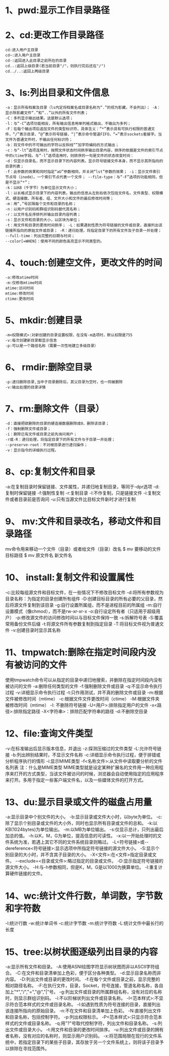 # 1、pwd:显示工作目录路径

# 2、cd:更改工作目录路径



```
cd:进入用户主目录
cd~:进入用户主目录
cd-:返回进入此目录之前所在的目录
cd..:返回上级目录(若当前目录"/"，则执行完后还在"/")
cd../..:返回上两级目录
```



# 3、ls:列出目录和文件信息

```
-a：显示所有档案及目录（ls内定将档案名或目录名称为“.”的视为影藏，不会列出）； -A：显示除影藏文件“.”和“..”以外的所有文件列表；
-C：多列显示输出结果。这是默认选项；
-l：与“-C”选项功能相反，所有输出信息用单列格式输出，不输出为多列；
-F：在每个输出项后追加文件的类型标识符，具体含义：“*”表示具有可执行权限的普通文件，“/”表示目录，“@”表示符号链接，“|”表示命令管道FIFO，“=”表示sockets套接字。当文件为普通文件时，不输出任何标识符；
-b：将文件中的不可输出的字符以反斜线“”加字符编码的方式输出；
-c：与“-lt”选项连用时，按照文件状态时间排序输出目录内容，排序的依据是文件的索引节点中的ctime字段。与“-l”选项连用时，则排序的一句是文件的状态改变时间：
-d：仅显示目录名，而不显示目录下的内容列表。显示符号链接文件本身，而不显示其所指向的目录列表； 
-f：此参数的效果和同时指定“aU”参数相同，并关闭“lst”参数的效果； -i：显示文件索引节点号（inode）。一个索引节点代表一个文件； --file-type：与“-F”选项的功能相同，但是不显示“*”；
-k：以KB（千字节）为单位显示文件大小； 
-l：以长格式显示目录下的内容列表。输出的信息从左到右依次包括文件名，文件类型、权限模式、硬连接数、所有者、组、文件大小和文件的最后修改时间等； 
-m：用“,”号区隔每个文件和目录的名称； 
-n：以用户识别码和群组识别码替代其名称； 
-r：以文件名反序排列并输出目录内容列表； 
-s：显示文件和目录的大小，以区块为单位； 
-t：用文件和目录的更改时间排序； -L：如果遇到性质为符号链接的文件或目录，直接列出该链接所指向的原始文件或目录； -R：递归处理，将指定目录下的所有文件及子目录一并处理； 
--full-time：列出完整的日期与时间； 
--color[=WHEN]：使用不同的颜色高亮显示不同类型的。
```



# 4、touch:创建空文件，更改文件的时间



```
-a:修改atime时间
-m:仅修改mtime时间
atime:访问时间
mtime:修改时间
ctime:更改时间
```



# 5、mkdir:创建目录



```
-m<权限模式>:对新创建的目录设置权限，在没有-m选项时，默认权限是755
-v:每次创建新目录都显示信息
-p:可以是一个路径名称（需要一次性地建立多级目录）
```



# 6、 rmdir:删除空目录



```
-p:递归删除目录,当中子目录删除后，其父目录为空时，也一同被删除
-v:输出处理的目录详情
```



# 7、rm:删除文件（目录）



```
-d：直接把欲删除的目录的硬连接数据删除成0，删除该目录； 
-f：强制删除文件或目录； 
-i：删除已有文件或目录之前先询问用户； 
-r或-R：递归处理，将指定目录下的所有文件与子目录一并处理； 
--preserve-root：不对根目录进行递归操作； 
-v：显示指令的详细执行过程。
```


# 8、cp:复制文件和目录

-a:在复制目录时保留链接、文件属性，并递归地复制目录，等同于-dpr选项
-d:复制时保留链接
-f:强制性复制
-r:复制目录
-l:不作复制，只是链接文件
-i:复制文件或者目录前是否询问
-u:只有当源文件比目标文件新时才进行复制

# 9、 mv:文件和目录改名，移动文件和目录路径

mv命令用来移动一个文件（目录）或者给文件（目录）改名
$ mv 要移动的文件 目标路径
$ mv 原文件名  新文件名

# 10、 install:复制文件和设置属性

-c:比较每组源文件和目标文件，在一些情况下不修改目标文件
-d:将所有参数视为目录名称：为指定的目录创建所有组件
-D:创建目标目录的所有必要的父目录，然后将源文件复制到该目录
-g:自行设置所属组，而不是进程目前的所属组
-m:自行设置模式（像chmod），而不是rw-xr-xr-x
-o:自行设定所有者（只适用于超级用户）
-p:修改源文件的访问修改时间以与目标文件保持一致
-s:拆解符号表
-S:覆盖常用备份文件后缀
-t:将源文件所有参数复制到指定目录
-T:将目标文件视为普通文件
-v:创建目录时显示其名称

# 11、tmpwatch:删除在指定时间段内没有被访问的文件

使用tmpwatch命令可以从指定的目录中递归地搜索，并删除在指定时间段内没有被访问的文件
-a:删除任何类型的文件
-f:强制删除文件或目录
-q:不显示命令执行过程
-v:详细显示命令执行过程
-t:只作用测试，并不真的删除文件或目录
-m:根据文件被修改时间（mtime）
-c:根据文件文件更改时间（ctime）
-M:根据文件夹被修改时间（mtime）
-l: 不删除符号链接
-U<用户>:排除指定用户的文件
-x<路径>:排除指定路径
-X<字符串>：排除匹配字符串的路径
-d:不删除空目录

# 12、file:查询文件类型

-v:在标准输出后显示版本信息，并退出
-z:探测压缩过的文件类型
-L:允许符号链接
-b:列出辨别结果时，不显示文件名称
-c:详细显示命令执行过程，便于排错或分析程序执行的情形
-i:显示MIME类型
-f<名称文件>:从文件中读取要分析的文件名列表
注：什么是MIME类型
MIME类型就是设定某种扩展名的文件用一种应用程序来打开的方式类型，当该文件被访问的时候，浏览器会自动使用指定的应用程序来打开。多用于指定一些客户端文件名，以及一些媒体文件的打开方式。

# 13、du:显示目录或文件的磁盘占用量

-a:显示目录中个别文件的大小。
-b:显示目录或文件大小时，以byte为单位。
-c:除了显示个别目录或文件的大小外，同时也显示所有目录或文件的总和。
-k:以KB(1024bytes)为单位输出。
-m:以MB为单位输出。
-s:仅显示总计，只列出最后加总的值。
-h:以K，M，G为单位，提高信息的可读性。
-x:以一开始处理时的文件系统为准，若遇上其它不同的文件系统目录则略过。
-L<符号链接>或--dereference<符号链接>:显示选项中所指定符号链接的源文件大小。
-S:显示个别目录的大小时，并不含其子目录的大小。
-X<文件>:在<文件>指定目录或文件。
--exclude=<目录或文件>:略过指定的目录或文件。
-D:显示指定符号链接的源文件大小。
-H:与-h参数相同，但是K，M，G是以1000为换算单位。
-l:重复计算硬件链接的文件。

# 14、wc:统计文件行数，单词数，字节数和字符数

-l:统计行数
-w:统计单词书
-c:统计字节数
-m:统计字符数
-L:统计文件中最长行的长度

# 15、tree:以树状图逐级列出目录的内容

-a:显示所有文件和目录。
-A:使用ASNI绘图字符显示树状图而非以ASCII字符组合。
-C:在文件和目录清单加上色彩，便于区分各种类型。
-d:显示目录名称而非内容。
-D:列出文件或目录的更改时间。
-f:在每个文件或目录之前，显示完整的相对路径名称。
-F:在执行文件，目录，Socket，符号连接，管道名称名称，各自加上"*","/","=","@","|"号。
-g:列出文件或目录的所属群组名称，没有对应的名称时，则显示群组识别码。
-i:不以阶梯状列出文件或目录名称。
-I<范本样式>:不显示符合范本样式的文件或目录名称。
-l:如遇到性质为符号连接的目录，直接列出该连接所指向的原始目录。
-n:不在文件和目录清单加上色彩。
-N:直接列出文件和目录名称，包括控制字符。
-p:列出权限标示。
-P<范本样式>:只显示符合范本样式的文件或目录名称。
-q:用"?"号取代控制字符，列出文件和目录名称。
-s:列出文件或目录大小。
-t:用文件和目录的更改时间排序。
-u:列出文件或目录的拥有者名称，没有对应的名称时，则显示用户识别码。
-x:将范围局限在现行的文件系统中，若指定目录下的某些子目录，其存放于另一个文件系统上，则将该子目录予以排除在寻找范围外。 